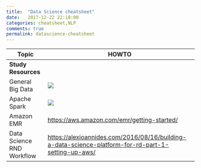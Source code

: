 ```yaml
---
title:  "Data Science cheatsheet"
date:   2017-12-22 22:18:00
categories: cheatsheet,NLP
comments: true
permalink: datascience-cheatsheet
---
```


| Topic                     | HOWTO                                    |
| ------------------------- | ---------------------------------------- |
| **Study Resources**       |                                          |
| General Big Data          | <a target="_blank"  href="https://www.amazon.com/gp/product/1946383481/ref=as_li_tl?ie=UTF8&camp=1789&creative=9325&creativeASIN=1946383481&linkCode=as2&tag=planetizer0c-20&linkId=58766618ae5432f218a7c8db17c0d4e5"><img border="0" src="//ws-na.amazon-adsystem.com/widgets/q?_encoding=UTF8&MarketPlace=US&ASIN=1946383481&ServiceVersion=20070822&ID=AsinImage&WS=1&Format=_SL250_&tag=planetizer0c-20" ></a><img src="//ir-na.amazon-adsystem.com/e/ir?t=planetizer0c-20&l=am2&o=1&a=1946383481" width="1" height="1" border="0" alt="" style="border:none !important; margin:0px !important;" /> |
| Apache Spark              | <a target="_blank"  href="https://www.amazon.com/gp/product/0672338513/ref=as_li_tl?ie=UTF8&camp=1789&creative=9325&creativeASIN=0672338513&linkCode=as2&tag=planetizer0c-20&linkId=9e3d739aad73dc61faee301221c4a8b9"><img border="0" src="//ws-na.amazon-adsystem.com/widgets/q?_encoding=UTF8&MarketPlace=US&ASIN=0672338513&ServiceVersion=20070822&ID=AsinImage&WS=1&Format=_SL250_&tag=planetizer0c-20" ></a><img src="//ir-na.amazon-adsystem.com/e/ir?t=planetizer0c-20&l=am2&o=1&a=0672338513" width="1" height="1" border="0" alt="" style="border:none !important; margin:0px !important;" /> |
| Amazon EMR                | https://aws.amazon.com/emr/getting-started/ |
| Data Science RND Workflow | https://alexioannides.com/2016/08/16/building-a-data-science-platform-for-rd-part-1-setting-up-aws/ |
